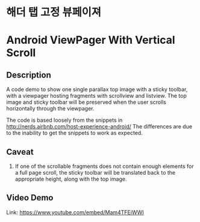 # 해더 탭 고정 뷰페이져 

# Android ViewPager With Vertical Scroll

## Description
A code demo to show one single parallax top image with a sticky toolbar, with a viewpager hosting fragments with scrollview and listview. The top image and sticky toolbar will be preserved when the user scrolls horizontally through the viewpager.

The code is based loosely from the snippets in http://nerds.airbnb.com/host-experience-android/ The differences are due to the inability to get the snippets to work as expected. 

## Caveat
1. If one of the scrollable fragments does not contain enough elements for a full page scroll, the sticky toolbar will be translated back to the appropriate height, along with the top image.

## Video Demo
Link: https://www.youtube.com/embed/Mam4TFEiWWI 
